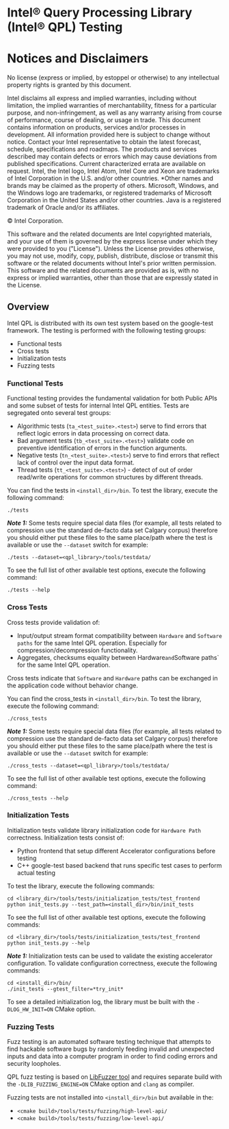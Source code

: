 <!--
Copyright (C) 2022 Intel Corporation 
SPDX-License-Identifier: MIT
-->

Intel® Query Processing Library (Intel® QPL) Testing
=================================================

Notices and Disclaimers
=======================

No license (express or implied, by estoppel or otherwise) to any intellectual
property rights is granted by this document.

Intel disclaims all express and implied warranties, including without
limitation, the implied warranties of merchantability, fitness for a particular
purpose, and non-infringement, as well as any warranty arising from course of
performance, course of dealing, or usage in trade. This document contains
information on products, services and/or processes in development. All
information provided here is subject to change without notice. Contact your
Intel representative to obtain the latest forecast, schedule, specifications and
roadmaps. The products and services described may contain defects or errors
which may cause deviations from published specifications. Current characterized
errata are available on request. Intel, the Intel logo, Intel Atom, Intel Core
and Xeon are trademarks of Intel Corporation in the U.S. and/or other countries.
\*Other names and brands may be claimed as the property of others. Microsoft,
Windows, and the Windows logo are trademarks, or registered trademarks of
Microsoft Corporation in the United States and/or other countries. Java is a
registered trademark of Oracle and/or its affiliates.

© Intel Corporation.

This software and the related documents are Intel copyrighted materials, and
your use of them is governed by the express license under which they were
provided to you ("License"). Unless the License provides otherwise, you may
not use, modify, copy, publish, distribute, disclose or transmit this software
or the related documents without Intel's prior written permission. This software
and the related documents are provided as is, with no express or implied
warranties, other than those that are expressly stated in the License.

Overview
-------------

Intel QPL is distributed with its own test system based on the google-test framework. The testing is performed with the following testing groups:
 - Functional tests
 - Cross tests 
 - Initialization tests
 - Fuzzing tests


### Functional Tests

Functional testing provides the fundamental validation for both Public APIs and some subset of tests for internal Intel QPL entities.
Tests are segregated onto several test groups:
 + Algorithmic tests (`ta_<test_suite>.<test>`) serve to find errors that reflect logic errors in data processing on correct data.
 + Bad argument tests (`tb_<test_suite>.<test>`) validate code on preventive identification of errors in the function arguments.
 + Negative tests (`tn_<test_suite>.<test>`) serve to find errors that reflect lack of control over the input data format.
 + Thread tests (`tt_<test_suite>.<test>`) -  detect of out of order read/write operations for common structures by different threads.

You can find the tests in `<install_dir>/bin`.
To test the library, execute the following command:

```shell
./tests
```

***Note 1:*** Some tests require special data files (for example, all tests related to compression use the standard de-facto data set Calgary corpus)
therefore you should either put these files to the same place/path where the test is available or use the `--dataset` switch
for example:
```
./tests --dataset=<qpl_library>/tools/testdata/
``` 

To see the full list of other available test options, execute the following command:

```shell
./tests --help
```


### Cross Tests
Cross tests provide validation of:
 - Input/output stream format compatibility between `Hardware` and `Software paths` for the same Intel QPL operation. 
   Especially for compression/decompression functionality.
 - Aggregates, checksums equality between Hardware` and `Software paths` for the same Intel QPL operation.

Cross tests indicate that `Software` and `Hardware` paths can be exchanged in the application code without behavior change. 

You can find the cross_tests in `<install_dir>/bin`.
To test the library, execute the following command:

```shell
./cross_tests
```

***Note 1:*** Some tests require special data files (for example, all tests related to compression use the standard de-facto data set Calgary corpus)
therefore you should either put these files to the same place/path where the test is available or use the `--dataset` switch
for example:
```
./cross_tests --dataset=<qpl_library>/tools/testdata/
``` 

To see the full list of other available test options, execute the following command:

```shell
./cross_tests --help
```


### Initialization Tests

Initialization tests validate library initialization code for `Hardware Path` correctness. Initialization tests consist of:
- Python frontend that setup different Accelerator configurations before testing
- C++ google-test based backend that runs specific test cases to perform actual testing

To test the library, execute the following commands:

```shell
cd <library_dir>/tools/tests/initialization_tests/test_frontend
python init_tests.py --test_path=<install_dir>/bin/init_tests
```

To see the full list of other available test options, execute the following commands:

```shell
cd <library_dir>/tools/tests/initialization_tests/test_frontend
python init_tests.py --help
```

***Note 1:*** Initialization tests can be used to validate the existing accelerator configuration.
To validate configuration correctness, execute the following commands:

```shell
cd <install_dir>/bin/
./init_tests --gtest_filter=*try_init*
```

To see a detailed initialization log, the library must be built with the `-DLOG_HW_INIT=ON` CMake option.


### Fuzzing Tests

Fuzz testing is an automated software testing technique that attempts to find hackable software bugs by randomly
feeding invalid and unexpected inputs and data into a computer program in order to find coding errors and security loopholes.

QPL fuzz testing is based on [LibFuzzer tool](https://llvm.org/docs/LibFuzzer.html) and requires separate build with 
the `-DLIB_FUZZING_ENGINE=ON` CMake option and `clang` as compiler.

Fuzzing tests are not installed into `<install_dir>/bin` but available in the:
- `<cmake build>/tools/tests/fuzzing/high-level-api/` 
- `<cmake build>/tools/tests/fuzzing/low-level-api/`
